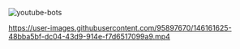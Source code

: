 
![youtube-bots](https://user-images.githubusercontent.com/95897670/146161087-f8726a40-724c-48eb-9b71-f7bcd28ea168.jpg)


https://user-images.githubusercontent.com/95897670/146161625-48bba5bf-dc04-43d9-914e-f7d6517099a9.mp4

